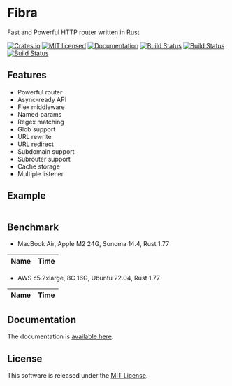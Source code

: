 Fibra
==========================

Fast and Powerful HTTP router written in Rust

[![Crates.io][crates-badge]][crates-url]
[![MIT licensed][license-badge]][license-url]
[![Documentation][document-badge]][document-url]
[![Build Status][macos-badge]][macos-url]
[![Build Status][linux-badge]][linux-url]
[![Build Status][windows-badge]][windows-url]

[crates-badge]: https://img.shields.io/crates/v/fibra.svg
[crates-url]: https://crates.io/crates/fibra
[license-badge]: https://img.shields.io/badge/license-MIT-blue.svg
[license-url]: https://github.com/chensoft/fibra?tab=MIT-1-ov-file
[document-badge]: https://docs.rs/fibra/badge.svg
[document-url]: https://docs.rs/fibra
[macos-badge]: https://github.com/chensoft/fibra/actions/workflows/macos.yml/badge.svg
[macos-url]: https://github.com/chensoft/fibra/actions/workflows/macos.yml
[linux-badge]: https://github.com/chensoft/fibra/actions/workflows/linux.yml/badge.svg
[linux-url]: https://github.com/chensoft/fibra/actions/workflows/linux.yml
[windows-badge]: https://github.com/chensoft/fibra/actions/workflows/windows.yml/badge.svg
[windows-url]: https://github.com/chensoft/fibra/actions/workflows/windows.yml

## Features

- Powerful router
- Async-ready API
- Flex middleware
- Named params
- Regex matching
- Glob support
- URL rewrite
- URL redirect
- Subdomain support
- Subrouter support
- Cache storage
- Multiple listener

## Example

```rust
```

## Benchmark

- MacBook Air, Apple M2 24G, Sonoma 14.4, Rust 1.77

| Name              |              Time               |
|:------------------|:-------------------------------:|

- AWS c5.2xlarge, 8C 16G, Ubuntu 22.04, Rust 1.77

| Name              |              Time               |
|:------------------|:-------------------------------:|

## Documentation

The documentation is [available here](https://docs.rs/fibra).

## License

This software is released under the [MIT License](https://github.com/chensoft/fibra?tab=MIT-1-ov-file).